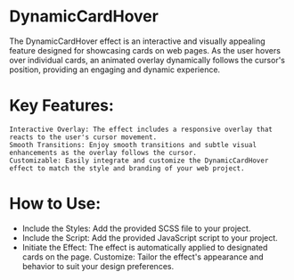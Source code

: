 # DynamicCardHover
The DynamicCardHover effect is an interactive and visually appealing feature designed for showcasing cards on web pages. As the user hovers over individual cards, an animated overlay dynamically follows the cursor's position, providing an engaging and dynamic experience.


# Key Features:

    Interactive Overlay: The effect includes a responsive overlay that reacts to the user's cursor movement.
    Smooth Transitions: Enjoy smooth transitions and subtle visual enhancements as the overlay follows the cursor.
    Customizable: Easily integrate and customize the DynamicCardHover effect to match the style and branding of your web project.

# How to Use:
<ul>
    <li>
        Include the Styles: Add the provided SCSS file to your project.
    </li>
    <li>
        Include the Script: Add the provided JavaScript script to your project.
    </li>
    <li>
        Initiate the Effect: The effect is automatically applied to designated cards on the page.
        Customize: Tailor the effect's appearance and behavior to suit your design preferences.
    </li>
</ul>
 
